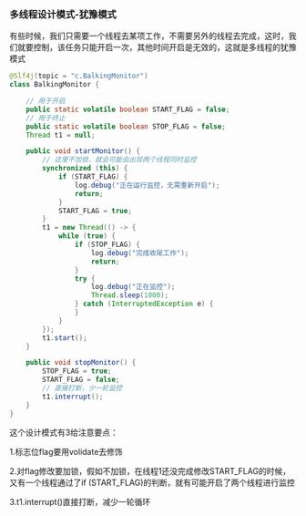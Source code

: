 ### 多线程设计模式-犹豫模式

有些时候，我们只需要一个线程去某项工作，不需要另外的线程去完成，这时，我们就要控制，该任务只能开启一次，其他时间开启是无效的，这就是多线程的犹豫模式

```java
@Slf4j(topic = "c.BalkingMonitor")
class BalkingMonitor {

    // 用于开启
    public static volatile boolean START_FLAG = false;
    // 用于终止
    public static volatile boolean STOP_FLAG = false;
    Thread t1 = null;

    public void startMonitor() {
        // 这里不加锁，就会可能会出现两个线程同时监控
        synchronized (this) {
            if (START_FLAG) {
                log.debug("正在运行监控，无需重新开启");
                return;
            }
            START_FLAG = true;
        }
        t1 = new Thread(() -> {
            while (true) {
                if (STOP_FLAG) {
                    log.debug("完成收尾工作");
                    return;
                }
                try {
                    log.debug("正在监控");
                    Thread.sleep(1000);
                } catch (InterruptedException e) {
                }
            }
        });
        t1.start();
    }

    public void stopMonitor() {
        STOP_FLAG = true;
        START_FLAG = false;
        // 直接打断，少一轮监控
        t1.interrupt();
    }
}
```

这个设计模式有3给注意要点：

1.标志位flag要用volidate去修饰

2.对flag修改要加锁，假如不加锁，在线程1还没完成修改START_FLAG的时候，又有一个线程通过了if (START_FLAG)的判断，就有可能开启了两个线程进行监控

3.t1.interrupt()直接打断，减少一轮循环